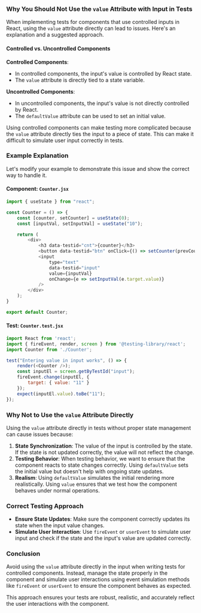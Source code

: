 ### Why You Should Not Use the `value` Attribute with Input in Tests

When implementing tests for components that use controlled inputs in React, using the `value` attribute directly can lead to issues. Here's an explanation and a suggested approach.

#### Controlled vs. Uncontrolled Components

**Controlled Components**:
- In controlled components, the input's value is controlled by React state.
- The `value` attribute is directly tied to a state variable.

**Uncontrolled Components**:
- In uncontrolled components, the input's value is not directly controlled by React.
- The `defaultValue` attribute can be used to set an initial value.

Using controlled components can make testing more complicated because the `value` attribute directly ties the input to a piece of state. This can make it difficult to simulate user input correctly in tests. 

### Example Explanation

Let's modify your example to demonstrate this issue and show the correct way to handle it.

#### Component: `Counter.jsx`

```javascript
import { useState } from "react";

const Counter = () => {
    const [counter, setCounter] = useState(0);
    const [inputVal, setInputVal] = useState("10");

    return (
        <div>
            <h3 data-testid="cnt">{counter}</h3>
            <button data-testid="btn" onClick={() => setCounter(prevCounter => prevCounter + 1)}>Increment</button>
            <input 
                type="text" 
                data-testid="input" 
                value={inputVal} 
                onChange={e => setInputVal(e.target.value)}
            />
        </div>
    );
}

export default Counter;
```

#### Test: `Counter.test.jsx`

```javascript
import React from 'react';
import { fireEvent, render, screen } from '@testing-library/react';
import Counter from './Counter';

test("Entering value in input works", () => {
    render(<Counter />);
    const inputEl = screen.getByTestId("input");
    fireEvent.change(inputEl, {
        target: { value: "11" }
    });
    expect(inputEl.value).toBe("11");
});
```

### Why Not to Use the `value` Attribute Directly

Using the `value` attribute directly in tests without proper state management can cause issues because:
1. **State Synchronization**: The value of the input is controlled by the state. If the state is not updated correctly, the value will not reflect the change.
2. **Testing Behavior**: When testing behavior, we want to ensure that the component reacts to state changes correctly. Using `defaultValue` sets the initial value but doesn't help with ongoing state updates.
3. **Realism**: Using `defaultValue` simulates the initial rendering more realistically. Using `value` ensures that we test how the component behaves under normal operations.

### Correct Testing Approach

- **Ensure State Updates**: Make sure the component correctly updates its state when the input value changes.
- **Simulate User Interaction**: Use `fireEvent` or `userEvent` to simulate user input and check if the state and the input's value are updated correctly.

### Conclusion

Avoid using the `value` attribute directly in the input when writing tests for controlled components. Instead, manage the state properly in the component and simulate user interactions using event simulation methods like `fireEvent` or `userEvent` to ensure the component behaves as expected.

This approach ensures your tests are robust, realistic, and accurately reflect the user interactions with the component.